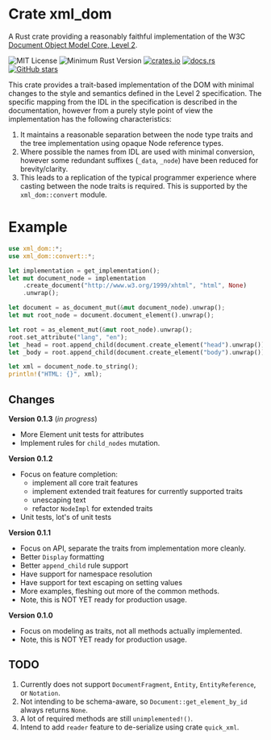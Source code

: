 # Crate xml_dom

A Rust crate providing a reasonably faithful implementation of the  W3C 
[Document Object Model Core, Level 2](https://www.w3.org/TR/DOM-Level-2-Core).

![MIT License](https://img.shields.io/badge/license-mit-118811.svg)
![Minimum Rust Version](https://img.shields.io/badge/Min%20Rust-1.38-green.svg)
[![crates.io](https://img.shields.io/crates/v/upnp-rs.svg)](https://crates.io/crates/xml_dom)
[![docs.rs](https://docs.rs/xml_dom/badge.svg)](https://docs.rs/xml_dom)
[![GitHub stars](https://img.shields.io/github/stars/johnstonskj/rust-xml_dom.svg)](https://github.com/johnstonskj/rust-xml_dom/stargazers)

This crate provides a trait-based implementation of the DOM with minimal changes to the style
and semantics defined in the Level 2 specification. The specific mapping from the IDL in the
specification is described in the documentation, however from a purely style point of
view the implementation has the following characteristics:

1. It maintains a reasonable separation between the node type traits and the tree implementation
   using opaque Node reference types.
1. Where possible the names from IDL are used with minimal conversion, however some redundant
   suffixes (`_data`, `_node`) have been reduced for brevity/clarity.
1. This leads to a replication of the typical programmer experience where casting between the
   node traits is required. This is supported by the `xml_dom::convert` module.

# Example

```rust
use xml_dom::*;
use xml_dom::convert::*;

let implementation = get_implementation();
let mut document_node = implementation
    .create_document("http://www.w3.org/1999/xhtml", "html", None)
    .unwrap();

let document = as_document_mut(&mut document_node).unwrap();
let mut root_node = document.document_element().unwrap();

let root = as_element_mut(&mut root_node).unwrap();
root.set_attribute("lang", "en");
let _head = root.append_child(document.create_element("head").unwrap());
let _body = root.append_child(document.create_element("body").unwrap());

let xml = document_node.to_string();
println!("HTML: {}", xml);
```

## Changes

**Version 0.1.3** (_in progress_)

* More Element unit tests for attributes
* Implement rules for `child_nodes` mutation.

**Version 0.1.2**

* Focus on feature completion:
  * implement all core trait features
  * implement extended trait features for currently supported traits
  * unescaping text
  * refactor `NodeImpl` for extended traits
* Unit tests, lot's of unit tests

**Version 0.1.1**

* Focus on API, separate the traits from implementation more cleanly.
* Better `Display` formatting
* Better `append_child` rule support
* Have support for namespace resolution
* Have support for text escaping on setting values
* More examples, fleshing out more of the common methods.
* Note, this is NOT YET ready for production usage.

**Version 0.1.0**

* Focus on modeling as traits, not all methods actually implemented.
* Note, this is NOT YET ready for production usage.

## TODO

1. Currently does not support `DocumentFragment`, `Entity`, `EntityReference`, or `Notation`.
1. Not intending to be schema-aware, so `Document::get_element_by_id` always returns `None`.
1. A lot of required methods are still `unimplemented!()`.
1. Intend to add `reader` feature to de-serialize using crate `quick_xml`.
